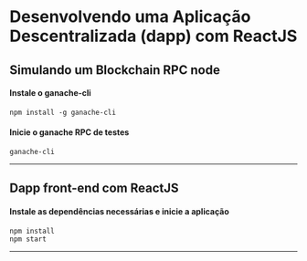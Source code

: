 # Desenvolvendo uma Aplicação Descentralizada (dapp) com ReactJS

## Simulando um Blockchain RPC node

#### Instale o ganache-cli
```console
npm install -g ganache-cli
```

#### Inicie o ganache RPC de testes
```console
ganache-cli
```

---

## Dapp front-end com ReactJS

#### Instale as dependências necessárias e inicie a aplicação
```console
npm install
npm start
```

---

